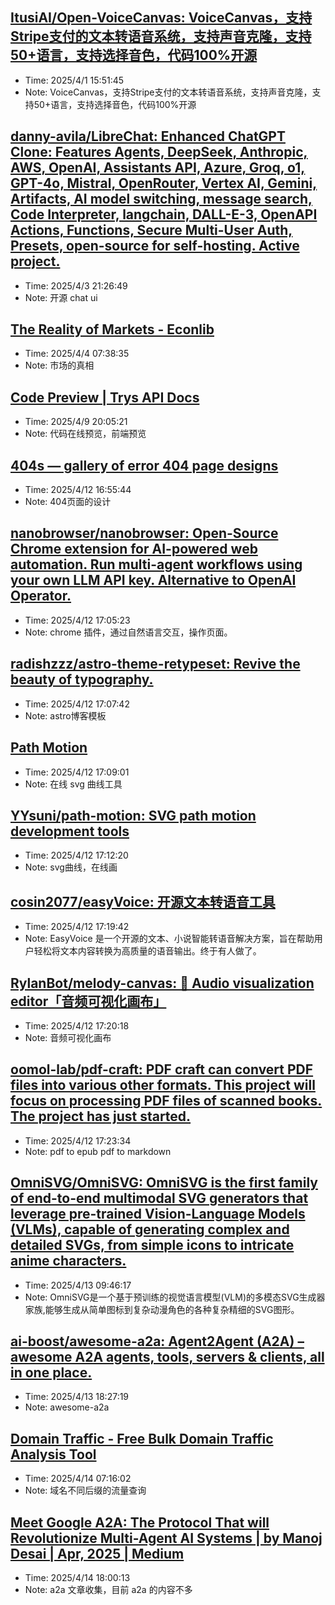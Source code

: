 
## [ItusiAI/Open-VoiceCanvas: VoiceCanvas，支持Stripe支付的文本转语音系统，支持声音克隆，支持50+语言，支持选择音色，代码100%开源](https://github.com/ItusiAI/Open-VoiceCanvas)
- Time: 2025/4/1 15:51:45
- Note: VoiceCanvas，支持Stripe支付的文本转语音系统，支持声音克隆，支持50+语言，支持选择音色，代码100%开源

## [danny-avila/LibreChat: Enhanced ChatGPT Clone: Features Agents, DeepSeek, Anthropic, AWS, OpenAI, Assistants API, Azure, Groq, o1, GPT-4o, Mistral, OpenRouter, Vertex AI, Gemini, Artifacts, AI model switching, message search, Code Interpreter, langchain, DALL-E-3, OpenAPI Actions, Functions, Secure Multi-User Auth, Presets, open-source for self-hosting. Active project.](https://github.com/danny-avila/LibreChat)
- Time: 2025/4/3 21:26:49
- Note: 开源 chat ui

## [The Reality of Markets - Econlib](https://www.econlib.org/library/Columns/y2005/Robertsmarkets.html)
- Time: 2025/4/4 07:38:35
- Note: 市场的真相

## [Code Preview | Trys API Docs](https://docs.trys.ai/code-preview/)
- Time: 2025/4/9 20:05:21
- Note: 代码在线预览，前端预览

## [404s — gallery of error 404 page designs](https://www.404s.design/)
- Time: 2025/4/12 16:55:44
- Note: 404页面的设计

## [nanobrowser/nanobrowser: Open-Source Chrome extension for AI-powered web automation. Run multi-agent workflows using your own LLM API key. Alternative to OpenAI Operator.](https://github.com/nanobrowser/nanobrowser)
- Time: 2025/4/12 17:05:23
- Note: chrome 插件，通过自然语言交互，操作页面。

## [radishzzz/astro-theme-retypeset: Revive the beauty of typography.](https://github.com/radishzzz/astro-theme-retypeset)
- Time: 2025/4/12 17:07:42
- Note: astro博客模板

## [Path Motion](https://path-motion.yysuni.com/canvas)
- Time: 2025/4/12 17:09:01
- Note: 在线 svg 曲线工具

## [YYsuni/path-motion: SVG path motion development tools](https://github.com/YYsuni/path-motion)
- Time: 2025/4/12 17:12:20
- Note: svg曲线，在线画

## [cosin2077/easyVoice: 开源文本转语音工具](https://github.com/cosin2077/easyVoice)
- Time: 2025/4/12 17:19:42
- Note: EasyVoice 是一个开源的文本、小说智能转语音解决方案，旨在帮助用户轻松将文本内容转换为高质量的语音输出。终于有人做了。

## [RylanBot/melody-canvas: 🎼 Audio visualization editor「音频可视化画布」](https://github.com/RylanBot/melody-canvas)
- Time: 2025/4/12 17:20:18
- Note: 音频可视化画布

## [oomol-lab/pdf-craft: PDF craft can convert PDF files into various other formats. This project will focus on processing PDF files of scanned books. The project has just started.](https://github.com/oomol-lab/pdf-craft?tab=readme-ov-file)
- Time: 2025/4/12 17:23:34
- Note: pdf to epub pdf to markdown

## [OmniSVG/OmniSVG: OmniSVG is the first family of end-to-end multimodal SVG generators that leverage pre-trained Vision-Language Models (VLMs), capable of generating complex and detailed SVGs, from simple icons to intricate anime characters.](https://github.com/OmniSVG/OmniSVG)
- Time: 2025/4/13 09:46:17
- Note: OmniSVG是一个基于预训练的视觉语言模型(VLM)的多模态SVG生成器家族,能够生成从简单图标到复杂动漫角色的各种复杂精细的SVG图形。

## [ai-boost/awesome-a2a: Agent2Agent (A2A) – awesome A2A agents, tools, servers & clients, all in one place.](https://github.com/ai-boost/awesome-a2a)
- Time: 2025/4/13 18:27:19
- Note: awesome-a2a

## [Domain Traffic - Free Bulk Domain Traffic Analysis Tool](https://domaintraffic.org/)
- Time: 2025/4/14 07:16:02
- Note: 域名不同后缀的流量查询

## [Meet Google A2A: The Protocol That will Revolutionize Multi-Agent AI Systems | by Manoj Desai | Apr, 2025 | Medium](https://medium.com/@the_manoj_desai/meet-google-a2a-the-protocol-that-will-revolutionize-multi-agent-ai-systems-80d55a4583ed)
- Time: 2025/4/14 18:00:13
- Note: a2a 文章收集，目前 a2a 的内容不多
